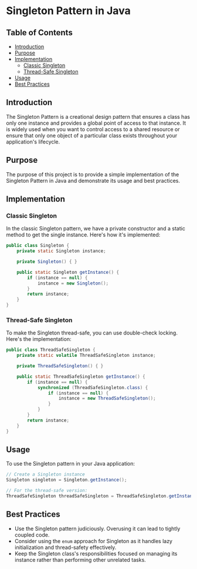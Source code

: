 # Singleton Pattern in Java

## Table of Contents

- [Introduction](#introduction)
- [Purpose](#purpose)
- [Implementation](#implementation)
    - [Classic Singleton](#classic-singleton)
    - [Thread-Safe Singleton](#thread-safe-singleton)
- [Usage](#usage)
- [Best Practices](#best-practices)

## Introduction

The Singleton Pattern is a creational design pattern that ensures a class has only one instance and provides a global
point of access to that instance. It is widely used when you want to control access to a shared resource or ensure that
only one object of a particular class exists throughout your application's lifecycle.

## Purpose

The purpose of this project is to provide a simple implementation of the Singleton Pattern in Java and demonstrate its
usage and best practices.

## Implementation

### Classic Singleton

In the classic Singleton pattern, we have a private constructor and a static method to get the single instance. Here's
how it's implemented:

```java
public class Singleton {
    private static Singleton instance;

    private Singleton() { }

    public static Singleton getInstance() {
        if (instance == null) {
            instance = new Singleton();
        }
        return instance;
    }
}
```

### Thread-Safe Singleton

To make the Singleton thread-safe, you can use double-check locking. Here's the implementation:

```java
public class ThreadSafeSingleton {
    private static volatile ThreadSafeSingleton instance;

    private ThreadSafeSingleton() { }

    public static ThreadSafeSingleton getInstance() {
        if (instance == null) {
            synchronized (ThreadSafeSingleton.class) {
                if (instance == null) {
                    instance = new ThreadSafeSingleton();
                }
            }
        }
        return instance;
    }
}
```

## Usage

To use the Singleton pattern in your Java application:

```java
// Create a Singleton instance
Singleton singleton = Singleton.getInstance();

// For the thread-safe version:
ThreadSafeSingleton threadSafeSingleton = ThreadSafeSingleton.getInstance();
```

## Best Practices

- Use the Singleton pattern judiciously. Overusing it can lead to tightly coupled code.
- Consider using the `enum` approach for Singleton as it handles lazy initialization and thread-safety effectively.
- Keep the Singleton class's responsibilities focused on managing its instance rather than performing other unrelated
  tasks.

